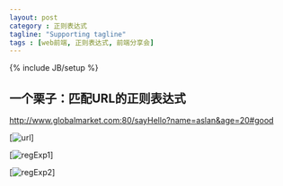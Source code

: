 ```yaml
---
layout: post
category : 正则表达式
tagline: "Supporting tagline"
tags : [web前端, 正则表达式, 前端分享会]
---
```


{% include JB/setup %}

## 一个栗子：匹配URL的正则表达式 ##

http://www.globalmarket.com:80/sayHello?name=aslan&age=20#good

[![url](http://pigerla.com/assets/images/20130820/url.jpg)]

<!--break-->

[![regExp1](http://pigerla.com/assets/images/20130820/regExp1.jpg)]

[![regExp2](http://pigerla.com/assets/images/20130820/regExp2.jpg)]






